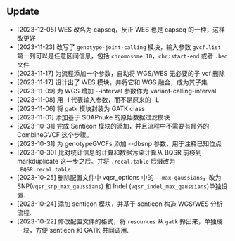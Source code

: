 ## Update

- [2023-12-05] WES 改名为 capseq，反正 WES 也是 capseq 的一种，这样改更好
- [2023-11-23] 改写了 `genotype-joint-calling` 模块，输入参数 `gvcf.list` 第一列可以是任意区间信息，包括 `chromosome ID`，`chr:start-end` 或者 `.bed` 文件
- [2023-11-17] 为流程添加一个参数，自动将 WGS/WES 无必要的子 vcf 删除
- [2023-11-17] 设计出了 WES 模块，并将它和 WGS 融合，成为其子集
- [2023-11-09] 为 WGS 增加 --interval 参数作为 variant-calling-interval 
- [2023-11-08] 用 -I 代表输入参数，而不是原来的 -L
- [2023-11-06] 将 gatk 模块封装为 GATK class
- [2023-11-01] 添加基于 SOAPnuke 的原始数据过滤模块
- [2023-10-31] 完成 Sentieon 模块的添加，并且流程中不需要有额外的 CombineGVCF 这个步骤。
- [2023-10-31] 为 genotypeGVCFs 添加 --dbsnp 参数，用于注释已知位点
- [2023-10-30] 比对统计信息的计算和数据污染计算从 BQSR 前移到 markduplicate 这一步之后。并将 `.recal.table` 后缀改为 `.BQSR.recal.table`
- [2023-10-25] 删除配置文件中 vqsr_options 中的 `--max-gaussians`，改为 SNP(`vqsr_snp_max_gaussians`) 和 Indel (`vqsr_indel_max_gaussians`)单独设置.
- [2023-10-24] 添加 sentieon 模块，并基于 sentieon 构造 WGS/WES 分析流程.
- [2023-10-22] 修改配置文件的格式，将 `resources` 从 `gatk` 拎出来，单独成一块，方便 sentieon 和 GATK 共同调用.  
